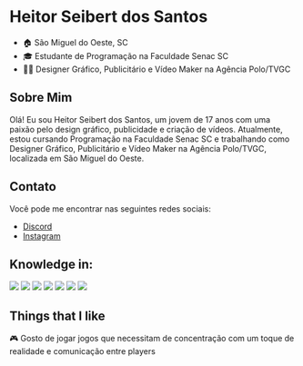 # Heitor Seibert dos Santos

- 🏠 São Miguel do Oeste, SC
- 🎓 Estudante de Programação na Faculdade Senac SC
- 👨‍💼 Designer Gráfico, Publicitário e Vídeo Maker na Agência Polo/TVGC

## Sobre Mim
Olá! Eu sou Heitor Seibert dos Santos, um jovem de 17 anos com uma paixão pelo design gráfico, publicidade e criação de vídeos. Atualmente, estou cursando Programação na Faculdade Senac SC e trabalhando como Designer Gráfico, Publicitário e Vídeo Maker na Agência Polo/TVGC, localizada em São Miguel do Oeste.

## Contato
Você pode me encontrar nas seguintes redes sociais:
- [Discord](https://discord.gg/2nEvgywQ)
- [Instagram](https://instagram.com/heitor_seibert?igshid=MzRlODBiNWFlZA==)

## Knowledge in:
![](https://camo.githubusercontent.com/51519b999832aec2530e2f6b9bb10d9d075258a62358dcd3060126e224fadce1/68747470733a2f2f696d672e736869656c64732e696f2f62616467652f2d4a6176615363726970742d3235323532353f7374796c653d666c6174266c6f676f3d6a617661736372697074)
![](https://camo.githubusercontent.com/30a7ab6eaf27364482199812c0903ab0959c4662fc980f29411313c2b5bd60d0/68747470733a2f2f696d672e736869656c64732e696f2f62616467652f2d48544d4c2d3235323532353f7374796c653d666c6174266c6f676f3d48544d4c35)
![](https://camo.githubusercontent.com/bbfda90f795df7ae948f70e1d87474127d2484bdeb0fd5ebab019efa21fe6f22/68747470733a2f2f696d672e736869656c64732e696f2f62616467652f2d4353532d3235323532353f7374796c653d666c6174266c6f676f3d43535333266c6f676f436f6c6f723d313537324236)
![](https://camo.githubusercontent.com/aad3b975cad64973f51a563f91f3a0e5cb5e4bed36e358ef37a2d5f1945d9d08/68747470733a2f2f696d672e736869656c64732e696f2f62616467652f2d5048502d3235323532353f7374796c653d666c6174266c6f676f3d706870)
![](https://camo.githubusercontent.com/ff0283ecd261e1f3819a583d35f520e7e77177ea1232a736fde17a3ebb7728aa/68747470733a2f2f696d672e736869656c64732e696f2f62616467652f2d4769742d3235323532353f7374796c653d666c6174266c6f676f3d676974)
![](https://camo.githubusercontent.com/0a7f5634254e7263171b08b4ec34887807e64ead28b3e164652b6e80fdd7c639/68747470733a2f2f696d672e736869656c64732e696f2f62616467652f2d4769744875622d3235323532353f7374796c653d666c6174266c6f676f3d676974687562)
![](https://camo.githubusercontent.com/92eb0971a556b623551840543028300942116d7c691ee05d7df0fa104a05f09c/68747470733a2f2f696d672e736869656c64732e696f2f62616467652f2d4d7953514c2d3235323532353f7374796c653d666c6174266c6f676f3d6d7973716c)

## Things that I like
🎮 Gosto de jogar jogos que necessitam de concentração com um toque de realidade e comunicação entre players 
